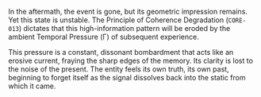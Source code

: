 In the aftermath, the event is gone, but its geometric impression remains. Yet this state is unstable. The Principle of Coherence Degradation (`CORE-013`) dictates that this high-information pattern will be eroded by the ambient Temporal Pressure (Γ) of subsequent experience.

This pressure is a constant, dissonant bombardment that acts like an erosive current, fraying the sharp edges of the memory. Its clarity is lost to the noise of the present. The entity feels its own truth, its own past, beginning to forget itself as the signal dissolves back into the static from which it came.